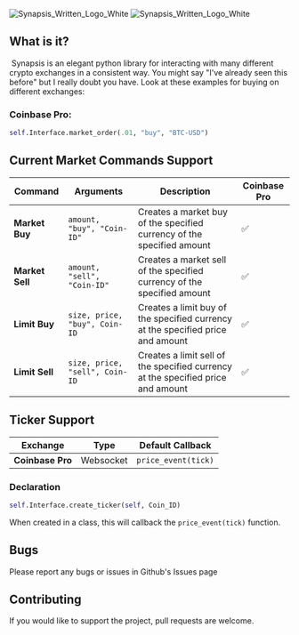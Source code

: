![Synapsis_Written_Logo_White](./Images/Synapsis_Logo_White.svg)
![Synapsis_Written_Logo_White](./Images/Synapsis_Written_Logo_Github_Dark.svg)

## What is it?

​	Synapsis is an elegant python library for interacting with many different crypto exchanges in a consistent way. You might say "I've already seen this before" but I really doubt you have. Look at these examples for buying on different exchanges:

### Coinbase Pro:

```python
self.Interface.market_order(.01, "buy", "BTC-USD")
```

## Current Market Commands Support

| **Command**     | Arguments                      | Description                                                  | Coinbase Pro |
| --------------- | ------------------------------ | ------------------------------------------------------------ | ------------ |
| **Market Buy**  | `amount, "buy", "Coin-ID"`     | Creates a market buy of the specified currency of the specified amount | ✅            |
| **Market Sell** | `amount, "sell", "Coin-ID"`    | Creates a market sell of the specified currency of the specified amount | ✅            |
| **Limit Buy**   | `size, price, "buy", Coin-ID`  | Creates a limit buy of the specified currency at the specified price and amount | ✅            |
| **Limit Sell**  | `size, price, "sell", Coin-ID` | Creates a limit sell of the specified currency at the specified price and amount | ✅            |

## Ticker Support

| Exchange         | Type      | Default Callback    |
| ---------------- | --------- | ------------------- |
| **Coinbase Pro** | Websocket | `price_event(tick)` |

### Declaration

```python
self.Interface.create_ticker(self, Coin_ID)
```

When created in a class, this will callback the `price_event(tick)` function.

## Bugs

Please report any bugs or issues in Github's Issues page

## Contributing

If you would like to support the project, pull requests are welcome.